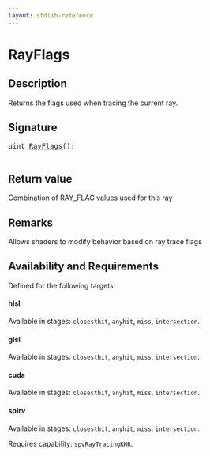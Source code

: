 ```yaml
---
layout: stdlib-reference
---
```


# RayFlags

## Description

Returns the flags used when tracing the current ray.



## Signature 

<pre>
<span class="code_keyword">uint</span> <a href="/stdlib-reference/global-decls/rayflags-03">RayFlags</a>();

</pre>

## Return value
Combination of RAY_FLAG values used for this ray

## Remarks
Allows shaders to modify behavior based on ray trace flags


## Availability and Requirements

Defined for the following targets:

#### hlsl
Available in stages: `closesthit`, `anyhit`, `miss`, `intersection`.

#### glsl
Available in stages: `closesthit`, `anyhit`, `miss`, `intersection`.

#### cuda
Available in stages: `closesthit`, `anyhit`, `miss`, `intersection`.

#### spirv
Available in stages: `closesthit`, `anyhit`, `miss`, `intersection`.

Requires capability: `spvRayTracingKHR`.


